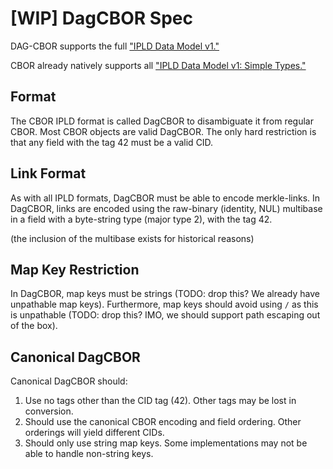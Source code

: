 # [WIP] DagCBOR Spec

DAG-CBOR supports the full ["IPLD Data Model v1."](../IPLD-Data-Model-v1.md)

CBOR already natively supports all ["IPLD Data Model v1: Simple Types."](../IPLD-Data-Model-v1.md#simple-types)

## Format

The CBOR IPLD format is called DagCBOR to disambiguate it from regular CBOR.
Most CBOR objects are valid DagCBOR. The only hard restriction is that any field
with the tag 42 must be a valid CID.

## Link Format

As with all IPLD formats, DagCBOR must be able to encode merkle-links. In
DagCBOR, links are encoded using the raw-binary (identity, NUL) multibase in a
field with a byte-string type (major type 2), with the tag 42.

(the inclusion of the multibase exists for historical reasons)

## Map Key Restriction

In DagCBOR, map keys must be strings (TODO: drop this? We already have
unpathable map keys). Furthermore, map keys should avoid using `/` as this is
unpathable (TODO: drop this? IMO, we should support path escaping out of the
box).

## Canonical DagCBOR

Canonical DagCBOR should:

1. Use no tags other than the CID tag (42). Other tags may be lost in
   conversion.
2. Should use the canonical CBOR encoding and field ordering. Other orderings
   will yield different CIDs.
3. Should only use string map keys. Some implementations may not be able to
   handle non-string keys.
